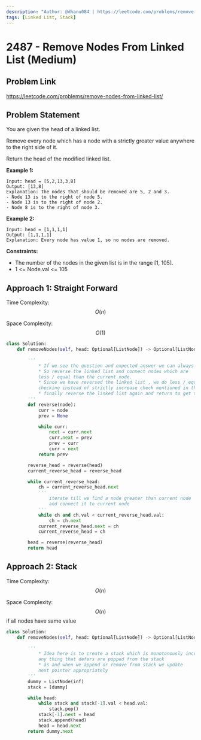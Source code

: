 ```yaml
---
description: "Author: @dhanu084 | https://leetcode.com/problems/remove-nodes-from-linked-list/"
tags: [Linked List, Stack]
---
```


# 2487 - Remove Nodes From Linked List (Medium)

## Problem Link

https://leetcode.com/problems/remove-nodes-from-linked-list/

## Problem Statement

You are given the head of a linked list.

Remove every node which has a node with a strictly greater value anywhere to the right side of it.

Return the head of the modified linked list.

**Example 1:**

```
Input: head = [5,2,13,3,8]
Output: [13,8]
Explanation: The nodes that should be removed are 5, 2 and 3.
- Node 13 is to the right of node 5.
- Node 13 is to the right of node 2.
- Node 8 is to the right of node 3.
```

**Example 2:**

```
Input: head = [1,1,1,1]
Output: [1,1,1,1]
Explanation: Every node has value 1, so no nodes are removed.
```

**Constraints:**

- The number of the nodes in the given list is in the range [1, 105].
- 1 <= Node.val <= 105

## Approach 1: Straight Forward

Time Complexity: $$O(n)$$

Space Complexity: $$O(1)$$

<Tabs>
<TabItem value="py" label="Python">

<SolutionAuthor name="@dhanu084" />

```python
class Solution:
    def removeNodes(self, head: Optional[ListNode]) -> Optional[ListNode]:

        '''
            * If we see the question and expected answer we can always see that the tail of the linked list is included in the output.
            * So reverse the linked list and connect nodes which are
            less / equal than the current node.
            * Since we have reversed the linked list , we do less / equal
            checking instead of strictly increase check mentioned in the question
            * finally reverse the linked list again and return to get the answer in expected order
        '''
        def reverse(node):
            curr = node
            prev = None

            while curr:
                next = curr.next
                curr.next = prev
                prev = curr
                curr = next
            return prev

        reverse_head = reverse(head)
        current_reverse_head = reverse_head

        while current_reverse_head:
            ch = current_reverse_head.next
            '''
                iterate till we find a node greater than current node
                and connect it to current node
            '''
            while ch and ch.val < current_reverse_head.val:
                ch = ch.next
            current_reverse_head.next = ch
            current_reverse_head = ch

        head = reverse(reverse_head)
        return head

```

</TabItem>
</Tabs>

## Approach 2: Stack

Time Complexity: $$O(n)$$

Space Complexity: $$O(n)$$ if all nodes have same value

<Tabs>
<TabItem value="py" label="Python">

<SolutionAuthor name="@dhanu084" />

```python
class Solution:
    def removeNodes(self, head: Optional[ListNode]) -> Optional[ListNode]:

        '''
            * Idea here is to create a stack which is monotonously increasing,
            any thing that defers are popped from the stack
            * as and when we append or remove from stack we update
            next pointer appropriately
        '''
        dummy = ListNode(inf)
        stack = [dummy]

        while head:
            while stack and stack[-1].val < head.val:
                stack.pop()
            stack[-1].next = head
            stack.append(head)
            head = head.next
        return dummy.next
```

</TabItem>
</Tabs>
